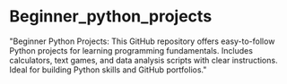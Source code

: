 # Beginner_python_projects
"Beginner Python Projects: This GitHub repository offers easy-to-follow Python projects for learning programming fundamentals. Includes calculators, text games, and data analysis scripts with clear instructions. Ideal for building Python skills and GitHub portfolios."  
